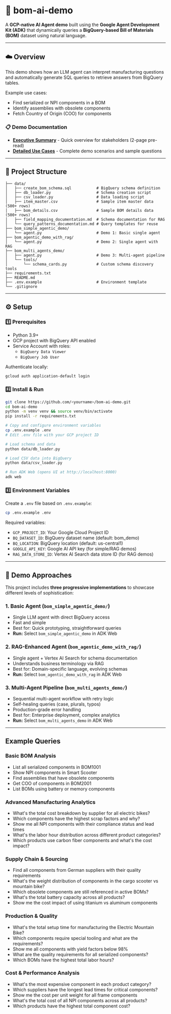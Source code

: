 # 🧩 bom-ai-demo

A **GCP-native AI Agent demo** built using the **Google Agent Development Kit (ADK)** that dynamically queries a **BigQuery-based Bill of Materials (BOM)** dataset using natural language.

---

## ☁️ Overview
This demo shows how an LLM agent can interpret manufacturing questions and automatically generate SQL queries to retrieve answers from BigQuery tables.

Example use cases:
- Find serialized or NPI components in a BOM  
- Identify assemblies with obsolete components  
- Fetch Country of Origin (COO) for components  

### 📋 Demo Documentation
- **[Executive Summary](DEMO_EXECUTIVE_SUMMARY.md)** - Quick overview for stakeholders (2-page pre-read)
- **[Detailed Use Cases](DEMO_USE_CASES.md)** - Complete demo scenarios and sample questions

---

## 🧱 Project Structure

```
├── data/
│   ├── create_bom_schema.sql           # BigQuery schema definition
│   ├── db_loader.py                    # Schema creation script
│   ├── csv_loader.py                   # Data loading script
│   ├── item_master.csv                 # Sample item master data (500+ rows)
│   ├── bom_details.csv                 # Sample BOM details data (500+ rows)
│   ├── field_mapping_documentation.md  # Schema documentation for RAG
│   └── query_patterns_documentation.md # Query templates for reuse
├── bom_simple_agentic_demo/
│   └── agent.py                        # Demo 1: Basic single agent
├── bom_agentic_demo_with_rag/
│   └── agent.py                        # Demo 2: Single agent with RAG
├── bom_multi_agents_demo/
│   ├── agent.py                        # Demo 3: Multi-agent pipeline
│   └── tools/
│       └── schema_cards.py             # Custom schema discovery tools
├── requirements.txt
├── README.md
├── .env.example                        # Environment template
└── .gitignore
```

---

## ⚙️ Setup

### 1️⃣ Prerequisites
- Python 3.9+
- GCP project with BigQuery API enabled
- Service Account with roles:
  - `BigQuery Data Viewer`
  - `BigQuery Job User`

Authenticate locally:
```bash
gcloud auth application-default login
```

### 2️⃣ Install & Run

```bash
git clone https://github.com/<yourname>/bom-ai-demo.git
cd bom-ai-demo
python -m venv venv && source venv/bin/activate
pip install -r requirements.txt

# Copy and configure environment variables
cp .env.example .env
# Edit .env file with your GCP project ID

# Load schema and data
python data/db_loader.py

# Load CSV data into BigQuery
python data/csv_loader.py

# Run ADK Web (opens UI at http://localhost:8000)
adk web
```

### 3️⃣ Environment Variables
Create a `.env` file based on `.env.example`:
```bash
cp .env.example .env
```

Required variables:
- `GCP_PROJECT_ID`: Your Google Cloud Project ID
- `BQ_DATASET_ID`: BigQuery dataset name (default: bom_demo)
- `BQ_LOCATION`: BigQuery location (default: us-central1)
- `GOOGLE_API_KEY`: Google AI API key (for simple/RAG demos)
- `RAG_DATA_STORE_ID`: Vertex AI Search data store ID (for RAG demos)

---

## 🎯 Demo Approaches

This project includes **three progressive implementations** to showcase different levels of sophistication:

### 1. **Basic Agent** (`bom_simple_agentic_demo/`)
- Single LLM agent with direct BigQuery access
- Fast and simple
- Best for: Quick prototyping, straightforward queries
- **Run:** Select `bom_simple_agentic_demo` in ADK Web

### 2. **RAG-Enhanced Agent** (`bom_agentic_demo_with_rag/`)
- Single agent + Vertex AI Search for schema documentation
- Understands business terminology via RAG
- Best for: Domain-specific language, evolving schemas
- **Run:** Select `bom_agentic_demo_with_rag` in ADK Web

### 3. **Multi-Agent Pipeline** (`bom_multi_agents_demo/`)
- Sequential multi-agent workflow with retry logic
- Self-healing queries (case, plurals, typos)
- Production-grade error handling
- Best for: Enterprise deployment, complex analytics
- **Run:** Select `bom_multi_agents_demo` in ADK Web


---

## Example Queries

### Basic BOM Analysis
- List all serialized components in BOM1001
- Show NPI components in Smart Scooter
- Find assemblies that have obsolete components
- Get COO of components in BOM2001
- List BOMs using battery or memory components

### Advanced Manufacturing Analytics
- What's the total cost breakdown by supplier for all electric bikes?
- Which components have the highest scrap factors and why?
- Show me all NPI components with their compliance status and lead times
- What's the labor hour distribution across different product categories?
- Which products use carbon fiber components and what's the cost impact?

### Supply Chain & Sourcing
- Find all components from German suppliers with their quality requirements
- What's the weight distribution of components in the cargo scooter vs mountain bike?
- Which obsolete components are still referenced in active BOMs?
- What's the total battery capacity across all products?
- Show me the cost impact of using titanium vs aluminum components

### Production & Quality
- What's the total setup time for manufacturing the Electric Mountain Bike?
- Which components require special tooling and what are the requirements?
- Show me all components with yield factors below 98%
- What are the quality requirements for all serialized components?
- Which BOMs have the highest total labor hours?

### Cost & Performance Analysis
- What's the most expensive component in each product category?
- Which suppliers have the longest lead times for critical components?
- Show me the cost per unit weight for all frame components
- What's the total cost of all NPI components across all products?
- Which products have the highest total component cost?


